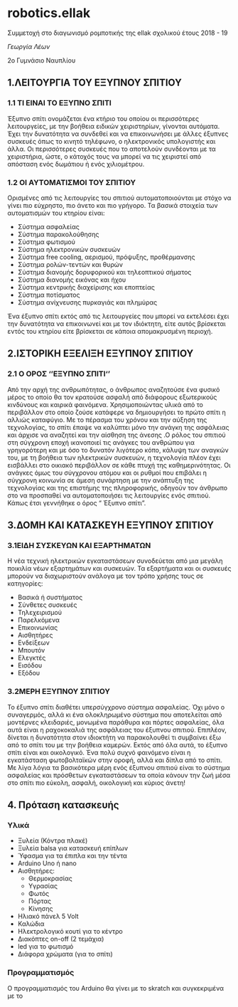 # robotics.ellak
Συμμετοχή στο διαγωνισμό ρομποτικής της ellak σχολικού έτους 2018 - 19

*Γεωργία Λέων*

2ο Γυμνάσιο Ναυπλίου

## 1.ΛΕΙΤΟΥΡΓΙΑ ΤΟΥ ΕΞΥΠΝΟΥ ΣΠΙΤΙΟΥ

### 1.1	ΤΙ ΕΙΝΑΙ ΤΟ ΕΞΥΠΝΟ ΣΠΙΤΙ
Έξυπνο σπίτι ονομάζεται ένα κτήριο του οποίου οι περισσότερες λειτουργείες, με την βοήθεια ειδικών χειριστηρίων, γίνονται αυτόματα. Έχει την δυνατότητα να συνδεθεί και να επικοινωνήσει με άλλες έξυπνες συσκευές όπως το κινητό τηλέφωνο, ο ηλεκτρονικός υπολογιστής και άλλα. Οι περισσότερες συσκευές που το αποτελούν συνδέονται με τα χειριστήρια, ώστε, ο κάτοχός τους να μπορεί να τις χειριστεί από απόσταση ενός δωμάτιου ή ενός χιλιομέτρου.

### 1.2	ΟΙ ΑΥΤΟΜΑΤΙΣΜΟΙ  ΤΟΥ ΣΠΙΤΙΟΥ
Ορισμένες από τις λειτουργίες του σπιτιού αυτοματοποιούνται με στόχο να γίνει πιο εύχρηστο, πιο άνετο και πιο γρήγορο. Τα βασικά στοιχεία των αυτοματισμών του κτηρίου είναι:
- Σύστημα ασφαλείας
- Σύστημα παρακολούθησης
- Σύστημα φωτισμού
- Σύστημα ηλεκτρονικών συσκευών
- Σύστημα free cooling, αερισμού, πρόψυξης, προθέρμανσης
- Σύστημα ρολών-τεντών και θυρών
- Σύστημα διανομής δορυφορικού και τηλεοπτικού σήματος
- Σύστημα διανομής εικόνας και ήχου
- Σύστημα κεντρικής διαχείρισης και εποπτείας
- Σύστημα ποτίσματος
- Σύστημα ανίχνευσης πυρκαγιάς και πλημύρας

Ένα έξυπνο σπίτι εκτός από τις λειτουργείες που μπορεί να εκτελέσει έχει την δυνατότητα να επικοινωνεί και με τον ιδιόκτητη, είτε αυτός βρίσκεται εντός του κτηρίου είτε βρίσκεται σε κάποια απομακρυσμένη περιοχή.

## 2.ΙΣΤΟΡΙΚΗ ΕΞΕΛΙΞΗ ΕΞΥΠΝΟΥ ΣΠΙΤΙΟΥ

### 2.1 Ο ΟΡΟΣ ‘’ΕΞΥΠΝΟ ΣΠΙΤΙ‘’
Από την αρχή της ανθρωπότητας, ο άνθρωπος αναζητούσε ένα φυσικό μέρος το οποίο θα τον κρατούσε ασφαλή από διάφορους εξωτερικούς κινδύνους και καιρικά φαινόμενα. Χρησιμοποιώντας υλικά από το περιβάλλον στο οποίο ζούσε κατάφερε να δημιουργήσει το πρώτο σπίτι η αλλιώς καταφύγιο. Με το πέρασμα του χρόνου και την αύξηση της τεχνολογίας, το σπίτι έπαψε να καλύπτει μόνο την ανάγκη της ασφάλειας και άρχισε να αναζητεί και την αίσθηση της άνεσης .Ο ρόλος του σπιτιού στη σύγχρονη εποχή ικανοποιεί τις ανάγκες του ανθρώπου για γρηγορότερη και με όσο το δυνατόν λιγότερο κόπο, κάλυψη των αναγκών του, με τη βοήθεια των ηλεκτρικών συσκευών, η τεχνολογία πλέον έχει εισβάλλει στο οικιακό περιβάλλον σε κάθε πτυχή της καθημερινότητας. Οι ανάγκες όμως του σύγχρονου ατόμου και οι ρυθμοί που επιβάλει η σύγχρονη κοινωνία σε άμεση συνάρτηση με την ανάπτυξη της τεχνολογίας και της επιστήμης της πληροφορικής, οδηγούν τον άνθρωπο στο να προσπαθεί να αυτοματοποιήσει τις λειτουργίες ενός σπιτιού. Κάπως έτσι γεννήθηκε ο όρος “ Έξυπνο σπίτι”.


## 3.ΔΟΜΗ ΚΑΙ ΚΑΤΑΣΚΕΥΗ ΕΞΥΠΝΟΥ ΣΠΙΤΙΟΥ

### 3.1ΕΙΔΗ ΣΥΣΚΕΥΩΝ ΚΑΙ ΕΞΑΡΤΗΜΑΤΩΝ
Η νέα τεχνική ηλεκτρικών εγκαταστάσεων συνοδεύεται από μια μεγάλη ποικιλία νέων εξαρτημάτων και συσκευών.
Τα εξαρτήματα και οι συσκευές μπορούν να διαχωριστούν ανάλογα με τον τρόπο χρήσης τους σε κατηγορίες:
- Βασικά ή συστήματος
- Σύνθετες συσκευές
- Τηλεχειρισμού
- Παρελκόμενα
- Επικοινωνίας
- Αισθητήρες
- Ενδείξεων
- Μπουτόν
- Ελεγκτές
- Εισόδου
- Εξόδου

### 3.2ΜΕΡΗ ΕΞΥΠΝΟΥ ΣΠΙΤΙΟΥ
Το έξυπνο σπίτι διαθέτει υπερσύγχρονο σύστημα ασφαλείας. Όχι μόνο ο συναγερμός, αλλά κι ένα ολοκληρωμένο σύστημα που αποτελείται από μοντέρνες κλειδαριές, μονωμένα παράθυρα και πόρτες ασφαλείας, όλα αυτά είναι η ραχοκοκαλιά της ασφάλειας του έξυπνου σπιτιού. Επιπλέον, δίνεται η δυνατότητα στον ιδιοκτήτη να παρακολουθεί τι συμβαίνει έξω από το σπίτι του με την βοήθεια καμερών.
Εκτός από όλα αυτά, το έξυπνο σπίτι είναι και οικολογικό. Ένα πολύ συχνό φαινόμενο είναι η εγκατάσταση φωτοβολταϊκών στην οροφή, αλλά και δίπλα από το σπίτι.
Με λίγα λόγια τα βασικότερα μέρη ενός έξυπνου σπιτιού είναι το σύστημα ασφαλείας και πρόσθετων εγκαταστάσεων τα οποία κάνουν την ζωή μέσα στο σπίτι πιο εύκολη, ασφαλή, οικολογική και κύριος άνετη!

## 4. Πρόταση κατασκευής





### Υλικά
- Ξυλεία (Κόντρα πλακέ)
- Ξυλεία balsa για κατασκευή επίπλων
- Ύφασμα για τα έπιπλα και την τέντα
- Arduino Uno ή nano
- Αισθητήρες:
  - Θερμοκρασίας
  - Υγρασίας
  - Φωτός
  - Πόρτας
  - Κίνησης
- Ηλιακό πάνελ 5 Volt
- Καλώδια
- Ηλεκτρολογικό κουτί για το κέντρο
- Διακόπτες on-off (2 τεμάχια)
- led για το φωτισμό
- Διάφορα χρώματα (για το σπίτι)

### Προγραμματισμός
Ο προγραμματισμός του Arduino θα γίνει με το skratch και συγκεκριμένα με το
